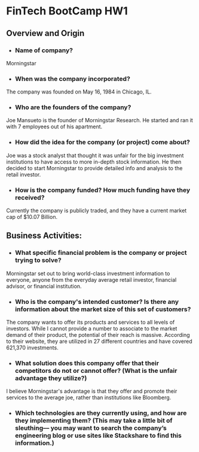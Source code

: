 # FinTech BootCamp HW1
## Overview and Origin

* ### Name of company?
Morningstar

* ### When was the company incorporated? 
The company was founded on May 16, 1984 in Chicago, IL.

* ### Who are the founders of the company? 
Joe Mansueto is the founder of Morningstar Research. He started and ran it with 7 employees out of his apartment.

* ### How did the idea for the company (or project) come about? 
Joe was a stock analyst that thought it was unfair for the big investment institutions to have access to more in-depth stock information. He then decided to start Morningstar to provide detailed info and analysis to the retail investor.

* ### How is the company funded? How much funding have they received?
Currently the company is publicly traded, and they have a current market cap of $10.07 Billion.

## Business Activities:

* ### What specific financial problem is the company or project trying to solve?
Morningstar set out to bring world-class investment information to everyone, anyone from the everyday average retail investor, financial advisor, or financial institution.

* ### Who is the company's intended customer?  Is there any information about the market size of this set of customers?
The company wants to offer its products and services to all levels of investors.  While I cannot provide a number to associate to the market demand of their product, the potential of their reach is massive.  According to their website, they are utilized in 27 different countries and have covered 621,370 investments.

* ### What solution does this company offer that their competitors do not or cannot offer? (What is the unfair advantage they utilize?)
I believe Morningstar's advantage is that they offer and promote their services to the average joe, rather than institutions like Bloomberg. 

* ### Which technologies are they currently using, and how are they implementing them? (This may take a little bit of sleuthing–– you may want to search the company’s engineering blog or use sites like Stackshare to find this information.)